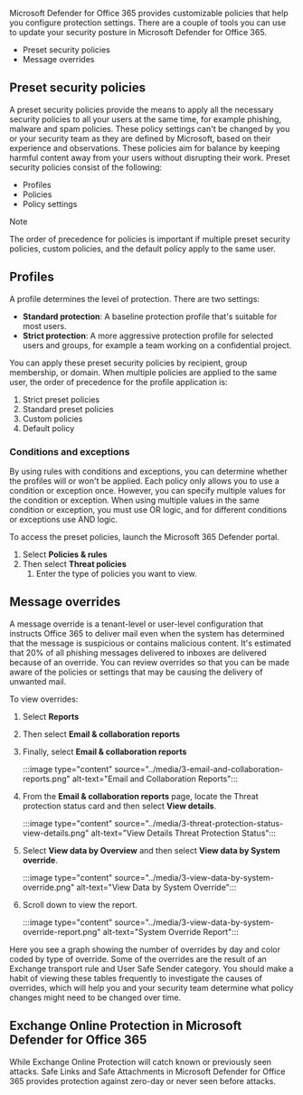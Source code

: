 Microsoft Defender for Office 365 provides customizable policies that help you configure protection settings. There are a couple of tools you can use to update your security posture in Microsoft Defender for Office 365.

- Preset security policies
- Message overrides

## Preset security policies

A preset security policies provide the means to apply all the necessary security policies to all your users at the same time, for example phishing, malware and spam policies. These policy settings can't be changed by you or your security team as they are defined by Microsoft, based on their experience and observations. These policies aim for balance by keeping harmful content away from your users without disrupting their work. Preset security policies consist of the following:

- Profiles
- Policies
- Policy settings

> [!NOTE]
> The order of precedence for policies is important if multiple preset security policies, custom policies, and the default policy apply to the same user.

## Profiles

A profile determines the level of protection. There are two settings:

- **Standard protection**: A baseline protection profile that's suitable for most users.
- **Strict protection**: A more aggressive protection profile for selected users and groups, for example a team working on a confidential project.

You can apply these preset security policies by recipient, group membership, or domain. When multiple policies are applied to the same user, the order of precedence for the profile application is:

1. Strict preset policies
1. Standard preset policies
1. Custom policies
1. Default policy

### Conditions and exceptions

By using rules with conditions and exceptions, you can determine whether the profiles will or won't be applied. Each policy only allows you to use a condition or exception once. However, you can specify multiple values for the condition or exception. When using multiple values in the same condition or exception, you must use OR logic, and for different conditions or exceptions use AND logic.

To access the preset policies, launch the Microsoft 365 Defender portal.

1. Select **Policies & rules**
1. Then select **Threat policies**
   1. Enter the type of policies you want to view.

## Message overrides

A message override is a tenant-level or user-level configuration that instructs Office 365 to deliver mail even when the system has determined that the message is suspicious or contains malicious content. It's estimated that 20% of all phishing messages delivered to inboxes are delivered because of an override. You can review overrides so that you can be made aware of the policies or settings that may be causing the delivery of unwanted mail.

To view overrides:

1. Select **Reports**
1. Then select **Email & collaboration reports**
1. Finally, select **Email & collaboration reports**

   :::image type="content" source="../media/3-email-and-collaboration-reports.png" alt-text="Email and Collaboration Reports":::

1. From the **Email & collaboration reports** page, locate the Threat protection status card and then select **View details**.

   :::image type="content" source="../media/3-threat-protection-status-view-details.png" alt-text="View Details Threat Protection Status":::

1. Select **View data by Overview** and then select **View data by System override**.

   :::image type="content" source="../media/3-view-data-by-system-override.png" alt-text="View Data by System Override":::

1. Scroll down to view the report.

   :::image type="content" source="../media/3-view-data-by-system-override-report.png" alt-text="System Override Report":::

Here you see a graph showing the number of overrides by day and color coded by type of override. Some of the overrides are the result of an Exchange transport rule and User Safe Sender category.
You should make a habit of viewing these tables frequently to investigate the causes of overrides, which will help you and your security team determine what policy changes might need to be changed over time.

## Exchange Online Protection in Microsoft Defender for Office 365

While Exchange Online Protection will catch known or previously seen attacks. Safe Links and Safe Attachments in Microsoft Defender for Office 365 provides protection against zero-day or never seen before attacks.
